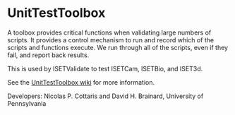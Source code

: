 # UnitTestToolbox
A toolbox provides critical functions when validating large numbers of scripts.  It provides a control mechanism to run and record which of the scripts and functions execute. We run through all of the scripts, even if they fail, and report back results.

This is used by ISETValidate to test ISETCam, ISETBio, and ISET3d.

See the [UnitTestToolbox wiki](https://github.com/isetbio/UnitTestToolbox/wiki) for more information.

Developers: Nicolas P. Cottaris and David H. Brainard, University of Pennsylvania
